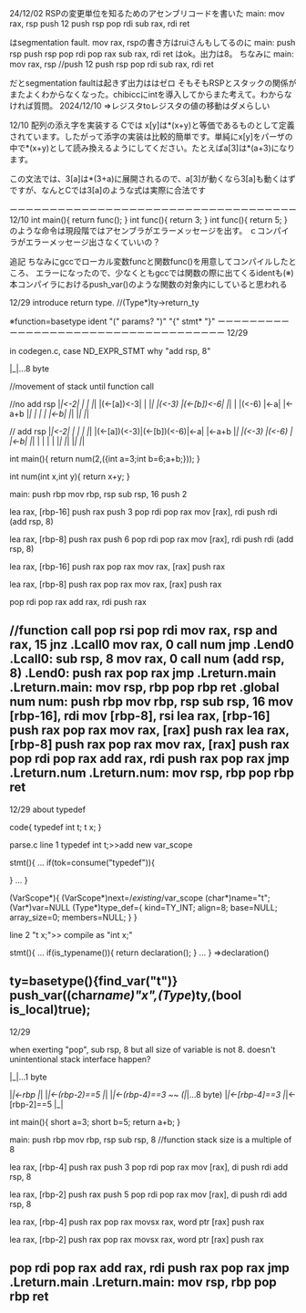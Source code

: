 24/12/02
RSPの変更単位を知るためのアセンブリコードを書いた
main:
  mov rax, rsp
  push 12
  push rsp 
  pop rdi
  sub rax, rdi
  ret

はsegmentation fault.
  mov rax, rspの書き方はruiさんもしてるのに
main:
  push rsp
  push rsp 
  pop rdi
  pop rax
  sub rax, rdi
  ret
はok。出力は8。
ちなみに
main:
  mov rax, rsp
  //push 12
  push rsp 
  pop rdi
  sub rax, rdi
  ret
  
だとsegmentation faultは起きず出力ははゼロ
そもそもRSPとスタックの関係がまたよくわからなくなった。chibiccにintを導入してからまた考えて。わからなければ質問。
2024/12/10
=>レジスタtoレジスタの値の移動はダメらしい

12/10
配列の添え字を実装する
Cでは x[y]は*(x+y)と等価であるものとして定義されています。したがって添字の実装は比較的簡単です。単純にx[y]をパーザの中で*(x+y)として読み換えるようにしてください。たとえばa[3]は*(a+3)になります。

この文法では、3[a]は*(3+a)に展開されるので、a[3]が動くなら3[a]も動くはずですが、なんとCでは3[a]のような式は実際に合法です

ーーーーーーーーーーーーーーーーーーーーーーーーーーーーーーーーーーーー
12/10
int main(){
    return func();
}
int func(){
    return 3;
}
int func(){
    return 5;
}
のような命令は現段階ではアセンブラがエラーメッセージを出す。
ｃコンパイラがエラーメッセージ出さなくていいの？

追記
ちなみにgccでローカル変数funcと関数func()を用意してコンパイルしたところ、
エラーになったので、少なくともgccでは関数の際に出てくるidentも(※)
本コンパイラにおけるpush_var()のような関数の対象内にしていると思われる
>>
12/29
introduce return type. //(Type*)ty->return_ty

※function=basetype ident "(" params? ")" "{" stmt* "}"
ーーーーーーーーーーーーーーーーーーーーーーーーーーーーーーーーーーーー
12/29

in codegen.c, case ND_EXPR_STMT
why "add rsp, 8"

|_|...8 byte

//movement of stack until function call

//no add rsp
|_|<-2|          |          |
|_|   |(<-[a])<-3|          |
|_|   |(<-3)     |(<-[b])<-6|
|_|   |          |(<-6)     |<-a|   |<-a+b
|_|   |          |          |   |<-b|
|_|
|_|
|_|

// add rsp
|_|<-2|            |            |   |
|_|   |(<-[a])(<-3)|(<-[b])(<-6)|<-a|   |<-a+b
|_|   |(<-3)       |(<-6)       |   |<-b|
|_|   |            |            |   |
|_|
|_|
|_|
|_|

int main(){
    return num(2,({int a=3;int b=6;a+b;}));
}

int num(int x,int y){
    return x+y;
}

>>

main:
  push rbp
  mov rbp, rsp
  sub rsp, 16
  push 2

  lea rax, [rbp-16]
  push rax
  push 3
  pop rdi
  pop rax
  mov [rax], rdi
  push rdi
  (add rsp, 8)

  lea rax, [rbp-8]
  push rax
  push 6
  pop rdi
  pop rax
  mov [rax], rdi
  push rdi
  (add rsp, 8)

  lea rax, [rbp-16]
  push rax
  pop rax
  mov rax, [rax]
  push rax

  lea rax, [rbp-8]
  push rax
  pop rax
  mov rax, [rax]
  push rax

  pop rdi
  pop rax
  add rax, rdi
  push rax

//function call
  pop rsi
  pop rdi
  mov rax, rsp
  and rax, 15
  jnz .Lcall0
  mov rax, 0
  call num
  jmp .Lend0
.Lcall0:
  sub rsp, 8
  mov rax, 0
  call num
  (add rsp, 8)
.Lend0:
  push rax
  pop rax
  jmp .Lreturn.main
.Lreturn.main:
  mov rsp, rbp
  pop rbp
  ret
.global num
num:
  push rbp
  mov rbp, rsp
  sub rsp, 16
  mov [rbp-16], rdi
  mov [rbp-8], rsi
  lea rax, [rbp-16]
  push rax
  pop rax
  mov rax, [rax]
  push rax
  lea rax, [rbp-8]
  push rax
  pop rax
  mov rax, [rax]
  push rax
  pop rdi
  pop rax
  add rax, rdi
  push rax
  pop rax
  jmp .Lreturn.num
.Lreturn.num:
  mov rsp, rbp
  pop rbp
  ret
------------------------------------------------------------
12/29
about typedef

code{
typedef int t;
t x;
}

parse.c
line 1 typedef int t;>>add new var_scope

stmt(){
  ...
  if(tok=consume("typedef")){

  }
  ...
}
>>
(VarScope*){
  (VarScope*)next=/*existing*/var_scope
  (char*)name="t";
  (Var*)var=NULL
  (Type*)type_def={
    kind=TY_INT;
    align=8;
    base=NULL;
    array_size=0;
    members=NULL;
  }
}

line 2 "t x;">> compile as "int x;"

stmt(){
  ...
  if(is_typename()){
    return declaration();
  }
  ...
}
=>declaration()
>>
ty=basetype(){find_var("t")}
push_var((char*name)"x",(Type*)ty,(bool is_local)true);
--------------------------------------------------------------------
12/29

when exerting "pop", sub rsp, 8
but all size of variable is not 8.
doesn't unintentional stack interface happen?

|_|...1 byte

|_|<-rbp
|_|
|_|<-(rbp-2)==5
|_|
|_|<-(rbp-4)==3
~~
(|_|...8 byte)
|_|<-[rbp-4]==3
|_|<-[rbp-2]==5
|_|


int main(){
    short a=3;
    short b=5;
    return a+b;
}
>>
main:
  push rbp
  mov rbp, rsp
  sub rsp, 8 //function stack size is a multiple of 8

  lea rax, [rbp-4]
  push rax
  push 3
  pop rdi
  pop rax
  mov [rax], di
  push rdi
  add rsp, 8

  lea rax, [rbp-2]
  push rax
  push 5
  pop rdi
  pop rax
  mov [rax], di
  push rdi
  add rsp, 8

  lea rax, [rbp-4]
  push rax
  pop rax
  movsx rax, word ptr [rax]
  push rax

  lea rax, [rbp-2]
  push rax
  pop rax
  movsx rax, word ptr [rax]
  push rax

  pop rdi
  pop rax
  add rax, rdi
  push rax
  pop rax
  jmp .Lreturn.main
.Lreturn.main:
  mov rsp, rbp
  pop rbp
  ret
-----------------------------------------------------------------------